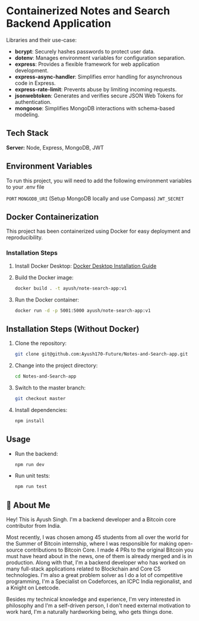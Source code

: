 # Containerized Notes and Search Backend Application

Libraries and their use-case:

- **bcrypt**: Securely hashes passwords to protect user data.
- **dotenv**: Manages environment variables for configuration separation.
- **express**: Provides a flexible framework for web application development.
- **express-async-handler**: Simplifies error handling for asynchronous code in Express.
- **express-rate-limit**: Prevents abuse by limiting incoming requests.
- **jsonwebtoken**: Generates and verifies secure JSON Web Tokens for authentication.
- **mongoose**: Simplifies MongoDB interactions with schema-based modeling.

## Tech Stack

**Server:** Node, Express, MongoDB, JWT

## Environment Variables

To run this project, you will need to add the following environment variables to your .env file

`PORT`
`MONGODB_URI` (Setup MongoDB locally and use Compass)
`JWT_SECRET`

## Docker Containerization

This project has been containerized using Docker for easy deployment and reproducibility.

### Installation Steps

1. Install Docker Desktop: [Docker Desktop Installation Guide](https://www.docker.com/products/docker-desktop)

2. Build the Docker image:
    ```bash
    docker build . -t ayush/note-search-app:v1
    ```

3. Run the Docker container:
    ```bash
    docker run -d -p 5001:5000 ayush/note-search-app:v1
    ```

## Installation Steps (Without Docker)

1. Clone the repository:
    ```bash
    git clone git@github.com:Ayush170-Future/Notes-and-Search-app.git
    ```

2. Change into the project directory:
    ```bash
    cd Notes-and-Search-app
    ```

3. Switch to the master branch:
    ```bash
    git checkout master
    ```

4. Install dependencies:
    ```bash
    npm install
    ```

## Usage

- Run the backend:
    ```bash
    npm run dev
    ```

- Run unit tests:
    ```bash
    npm run test
    ```

## 🚀 About Me
Hey! This is Ayush Singh. I'm a backend developer and a Bitcoin core contributor from India. 

Most recently, I was chosen among 45 students from all over the world for the Summer of Bitcoin internship, where I was responsible for making open-source contributions to Bitcoin Core. I made 4 PRs to the original Bitcoin you must have heard about in the news, one of them is already merged and is in production. Along with that, I'm a backend developer who has worked on many full-stack applications related to Blockchain and Core CS technologies. I'm also a great problem solver as I do a lot of competitive programming, I'm a Specialist on Codeforces, an ICPC India regionalist, and a Knight on Leetcode.

Besides my technical knowledge and experience, I'm very interested in philosophy and I'm a self-driven person, I don't need external motivation to work hard, I'm a naturally hardworking being, who gets things done.

